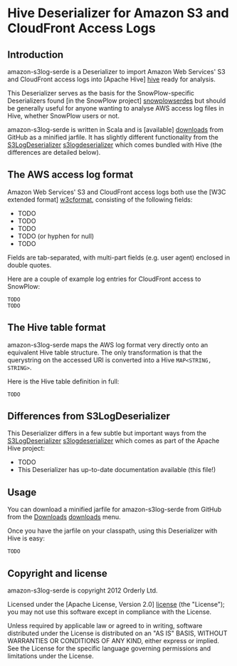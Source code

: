 # Hive Deserializer for Amazon S3 and CloudFront Access Logs

## Introduction

amazon-s3log-serde is a Deserializer to import Amazon Web Services' S3 and CloudFront access logs into [Apache Hive] [hive] ready for analysis.

This Deserializer serves as the basis for the SnowPlow-specific Deserializers found [in the SnowPlow project] [snowplowserdes] but should be generally useful for anyone wanting to analyse AWS access log files in Hive, whether SnowPlow users or not.

amazon-s3log-serde is written in Scala and is [available] [downloads] from GitHub as a minified jarfile. It has slightly different functionality from the [S3LogDeserializer] [s3logdeserializer] which comes bundled with Hive (the differences are detailed below).

## The AWS access log format

Amazon Web Services' S3 and CloudFront access logs both use the [W3C extended format] [w3cformat], consisting of the following fields:

* TODO
* TODO
* TODO
* TODO (or hyphen for null)
* TODO

Fields are tab-separated, with multi-part fields (e.g. user agent) enclosed in double quotes.

Here are a couple of example log entries for CloudFront access to SnowPlow:

    TODO
    TODO 

## The Hive table format

amazon-s3log-serde maps the AWS log format very directly onto an equivalent Hive table structure. The only transformation is that the querystring on the accessed URI is converted into a Hive `MAP<STRING, STRING>`.

Here is the Hive table definition in full:

    TODO

## Differences from S3LogDeserializer

This Deserializer differs in a few subtle but important ways from the [S3LogDeserializer] [s3logdeserializer] which comes as part of the Apache Hive project:

* TODO
* This Deserializer has up-to-date documentation available (this file!)

## Usage

You can download a minified jarfile for amazon-s3log-serde from GitHub from the [Downloads] [downloads] menu.

Once you have the jarfile on your classpath, using this Deserializer with Hive is easy:

    TODO 

## Copyright and license

amazon-s3log-serde is copyright 2012 Orderly Ltd.

Licensed under the [Apache License, Version 2.0] [license] (the "License");
you may not use this software except in compliance with the License.

Unless required by applicable law or agreed to in writing, software
distributed under the License is distributed on an "AS IS" BASIS,
WITHOUT WARRANTIES OR CONDITIONS OF ANY KIND, either express or implied.
See the License for the specific language governing permissions and
limitations under the License.

[hive]: http://hive.apache.org/ 
[snowplowserdes]: https://github.com/snowplow/snowplow/tree/master/serdes 
[license]: http://www.apache.org/licenses/LICENSE-2.0
[w3cformat]: http://www.w3.org/TR/WD-logfile.html 
[downloads]: https://github.com/snowplow/amazon-s3log-serde/downloads
[s3logdeserializer]: http://javasourcecode.org/html/open-source/hive/hive-0.7.1/org/apache/hadoop/hive/contrib/serde2/s3/S3LogDeserializer.html